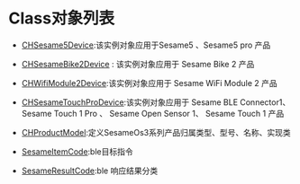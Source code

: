  Class对象列表
===============
- [CHSesame5Device](class/CHSesame5Device.md):该实例对象应用于Sesame5 、Sesame5 pro 产品
- [CHSesameBike2Device](class/CHSesameBike2Device.md) : 该实例对象应用于 Sesame Bike 2 产品
- [CHWifiModule2Device](class/CHWifiModule2Device.md):该实例对象应用于 Sesame WiFi Module 2 产品
- [CHSesameTouchProDevice](class/CHSesameTouchProDevice.md):该实例对象应用于 Sesame BLE Connector1、 Sesame Touch 1 Pro 、 Sesame Open Sensor 1、 Sesame Touch 1 产品
- [CHProductModel](class/CHProductModel.md):定义SesameOs3系列产品归属类型、型号、名称、实现类

- [SesameItemCode](class/SesameItemCode.md):ble目标指令
- [SesameResultCode](class/SesameResultCode.md):ble 响应结果分类








